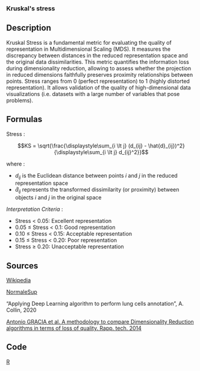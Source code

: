 ### Kruskal's stress 

## Description 

Kruskal Stress is a fundamental metric for evaluating the quality of representation in Multidimensional Scaling (MDS). 
It measures the discrepancy between distances in the reduced representation space and the original data dissimilarities. 
This metric quantifies the information loss during dimensionality reduction, allowing to assess whether the projection in reduced dimensions faithfully preserves proximity relationships between points.
Stress ranges from 0 (perfect representation) to 1 (highly distorted representation).
It allows validation of the quality of high-dimensional data visualizations (i.e. datasets with a large number of variables that pose problems).

## Formulas 

Stress : 

$$KS = \sqrt{\frac{\displaystyle\sum_{i \lt j} (d_{ij} - \hat{d}_{ij})^2}{\displaystyle\sum_{i \lt j} d_{ij}^2}}$$

where : 
- $d_{ij}$ is the Euclidean distance between points $i$ and $j$ in the reduced representation space
- $\hat{d}_{ij}$ represents the transformed dissimilarity (or proximity) between objects $i$ and $j$ in the original space

*Interpretation Criteria* :
- Stress < 0.05: Excellent representation
- 0.05 ≤ Stress < 0.1: Good representation
- 0.10 ≤ Stress < 0.15: Acceptable representation
- 0.15 ≤ Stress < 0.20: Poor representation
- Stress ≥ 0.20: Unacceptable representation

## Sources 

[Wikipedia](https://en.wikipedia.org/wiki/Multidimensional_scaling)

[NormaleSup](https://www.normalesup.org/~carpenti/Notes/MDS/MDS-metrique.html)

“Applying Deep Learning algorithm to perform lung cells annotation”, A. Collin, 2020

[Antonio GRACIA et al. A methodology to compare Dimensionality Reduction algorithms in terms of loss of quality. Rapp. tech. 2014](https://www.sciencedirect.com/science/article/pii/S0020025514001741)
  

## Code

[R](https://www.normalesup.org/~carpenti/Notes/MDS/MDS-metrique.html)

